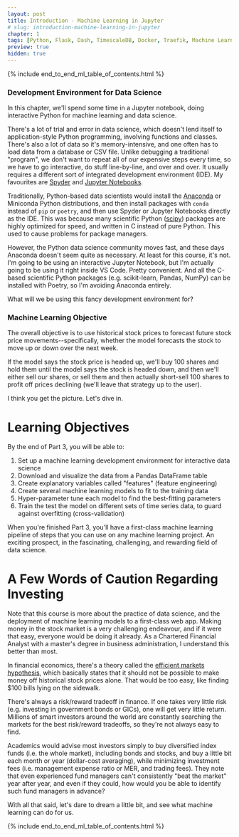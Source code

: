 ```yaml
---
layout: post
title: Introduction - Machine Learning in Jupyter
# slug: introduction-machine-learning-in-jupyter
chapter: 1
tags: [Python, Flask, Dash, TimescaleDB, Docker, Traefik, Machine Learning]
preview: true
hidden: true
---
```


{% include end_to_end_ml_table_of_contents.html %}


### Development Environment for Data Science
In this chapter, we'll spend some time in a Jupyter notebook, doing interactive Python for machine learning and data science. 

There's a lot of trial and error in data science, which doesn't lend itself to application-style Python programming, involving functions and classes. There's also a lot of data so it's memory-intensive, and one often has to load data from a database or CSV file. Unlike debugging a traditional "program", we don't want to repeat all of our expensive steps every time, so we have to go interactive, do stuff line-by-line, and over and over. It usually requires a different sort of integrated development environment (IDE). My favourites are [Spyder](https://www.spyder-ide.org/) and [Jupyter Notebooks](https://jupyter.org/).

Traditionally, Python-based data scientists would install the [Anaconda](https://www.anaconda.com/) or Miniconda Python distributions, and then install packages with `conda` instead of `pip` or `poetry`, and then use Spyder or Jupyter Notebooks directly as the IDE. This was because many scientific Python ([scipy](https://www.scipy.org/)) packages are highly optimized for speed, and written in C instead of pure Python. This used to cause problems for package managers. 

However, the Python data science community moves fast, and these days Anaconda doesn't seem quite as necessary. At least for this course, it's not. I'm going to be using an interactive Jupyter Notebook, but I'm actually going to be using it right inside VS Code. Pretty convenient. And all the C-based scientific Python packages (e.g. scikit-learn, Pandas, NumPy) can be installed with Poetry, so I'm avoiding Anaconda entirely.

What will we be using this fancy development environment for?

### Machine Learning Objective
The overall objective is to use historical stock prices to forecast future stock price movements--specifically, whether the model forecasts the stock to move up or down over the next week. 

If the model says the stock price is headed up, we'll buy 100 shares and hold them until the model says the stock is headed down, and then we'll either sell our shares, or sell them and then actually short-sell 100 shares to profit off prices declining (we'll leave that strategy up to the user).

I think you get the picture. Let's dive in.

# Learning Objectives
By the end of Part 3, you will be able to:
1. Set up a machine learning development environment for interactive data science
2. Download and visualize the data from a Pandas DataFrame table
3. Create explanatory variables called "features" (feature engineering)
4. Create several machine learning models to fit to the training data
5. Hyper-parameter tune each model to find the best-fitting parameters
6. Train the test the model on different sets of time series data, to guard against overfitting (cross-validation)

When you're finished Part 3, you'll have a first-class machine learning pipeline of steps that you can use on any machine learning project. An exciting prospect, in the fascinating, challenging, and rewarding field of data science.

# A Few Words of Caution Regarding Investing
Note that this course is more about the practice of data science, and the deployment of machine learning models to a first-class web app. Making money in the stock market is a very challenging endeavour, and if it were that easy, everyone would be doing it already. As a Chartered Financial Analyst with a master's degree in business administration, I understand this better than most.

In financial economics, there's a theory called the [efficient markets hypothesis](https://en.wikipedia.org/wiki/Efficient-market_hypothesis), which basically states that it should not be possible to make money off historical stock prices alone. That would be too easy, like finding $100 bills lying on the sidewalk. 

There's always a risk/reward tradeoff in finance. If one takes very little risk (e.g. investing in government bonds or GICs), one will get very little return. Millions of smart investors around the world are constantly searching the markets for the best risk/reward tradeoffs, so they're not always easy to find. 

Academics would advise most investors simply to buy diversified index funds (i.e. the whole market), including bonds and stocks, and buy a little bit each month or year (dollar-cost averaging), while minimizing investment fees (i.e. management expense ratio or MER, and trading fees). They note that even experienced fund managers can't consistently "beat the market" year after year, and even if they could, how would you be able to identify such fund managers in advance?

With all that said, let's dare to dream a little bit, and see what machine learning can do for us.


{% include end_to_end_ml_table_of_contents.html %}
